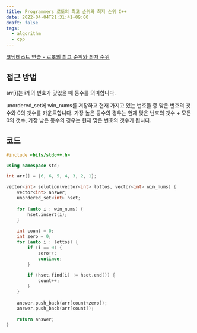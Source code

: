 ```yaml
---
title: Programmers 로또의 최고 순위와 최저 순위 C++
date: 2022-04-04T21:31:41+09:00
draft: false
tags:
  - algorithm
  - cpp
---
```

<!--more-->
[코딩테스트 연습 - 로또의 최고 순위와 최저 순위](https://programmers.co.kr/learn/courses/30/lessons/77484)

## 접근 방법

arr[i]는 i개의 번호가 맞았을 때 등수를 의미합니다.

unordered_set에 win_nums를 저장하고 현재 가지고 있는 번호들 중 맞은 번호의 갯수와 0의 갯수를 카운트합니다. 가장 높은 등수의 경우는 현재 맞은 번호의 갯수 + 모든 0의 갯수, 가장 낮은 등수의 경우는 현재 맞은 번호의 갯수가 됩니다.

## 코드

```cpp
#include <bits/stdc++.h>

using namespace std;

int arr[] = {6, 6, 5, 4, 3, 2, 1};

vector<int> solution(vector<int> lottos, vector<int> win_nums) {
    vector<int> answer;
    unordered_set<int> hset;
    
    for (auto i : win_nums) {
        hset.insert(i);
    }
    
    int count = 0;
    int zero = 0;
    for (auto i : lottos) {
        if (i == 0) {
            zero++;
            continue;
        }
        
        if (hset.find(i) != hset.end()) {
            count++;
        }
    }
    
    answer.push_back(arr[count+zero]);
    answer.push_back(arr[count]);
    
    return answer;
}
```